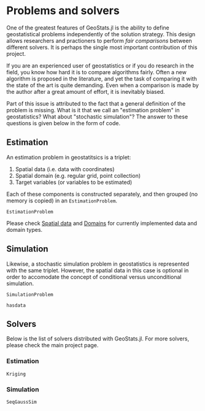 # Problems and solvers

One of the greatest features of GeoStats.jl is the ability to define geostatistical problems
independently of the solution strategy. This design allows researchers and practioners to
perform *fair comparisons* between different solvers. It is perhaps the single most important
contribution of this project.

If you are an experienced user of geostatistics or if you do research in the field, you know
how hard it is to compare algorithms fairly. Often a new algorithm is proposed in the literature,
and yet the task of comparing it with the state of the art is quite demanding. Even when a
comparison is made by the author after a great amount of effort, it is inevitably biased.

Part of this issue is attributed to the fact that a general definition of the problem is missing.
What is it that we call an "estimation problem" in geostatistics? What about "stochastic simulation"?
The answer to these questions is given below in the form of code.

## Estimation

An estimation problem in geostatitsics is a triplet:

1. Spatial data (i.e. data with coordinates)
2. Spatial domain (e.g. regular grid, point collection)
3. Target variables (or variables to be estimated)

Each of these components is constructed separately, and then grouped (no memory is copied) in an
`EstimationProblem`.

```@docs
EstimationProblem
```

Please check [Spatial data](spatialdata.md) and [Domains](domains.md) for currently implemented
data and domain types.

## Simulation

Likewise, a stochastic simulation problem in geostatistics is represented with the same triplet.
However, the spatial data in this case is optional in order to accomodate the concept of
conditional versus unconditional simulation.

```@docs
SimulationProblem
```

```@docs
hasdata
```

## Solvers

Below is the list of solvers distributed with GeoStats.jl. For more solvers, please check
the main project page.

### Estimation

```@docs
Kriging
```

### Simulation

```@docs
SeqGaussSim
```
